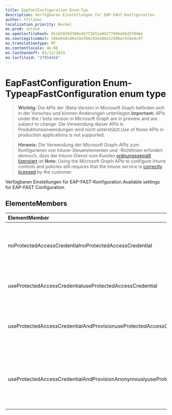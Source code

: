 ```yaml
---
title: EapFastConfiguration Enum-Typ
description: Verfügbaren Einstellungen für EAP-FAST-Konfiguration.
author: tfitzmac
localization_priority: Normal
ms.prod: intune
ms.openlocfilehash: 65165929d388ed57f2651a0d277996e56d2f046e
ms.sourcegitcommit: 36be044c89a19af84c93e586e22200ec919e4c9f
ms.translationtype: MT
ms.contentlocale: de-DE
ms.lasthandoff: 01/12/2019
ms.locfileid: "27954456"
---
```

# <a name="eapfastconfiguration-enum-type"></a><span data-ttu-id="03f66-103">EapFastConfiguration Enum-Typ</span><span class="sxs-lookup"><span data-stu-id="03f66-103">eapFastConfiguration enum type</span></span>

> <span data-ttu-id="03f66-104">**Wichtig:** Die APIs der /Beta-Version in Microsoft Graph befinden sich in der Vorschau und können Änderungen unterliegen.</span><span class="sxs-lookup"><span data-stu-id="03f66-104">**Important:** APIs under the / beta version in Microsoft Graph are in preview and are subject to change.</span></span> <span data-ttu-id="03f66-105">Die Verwendung dieser APIs in Produktionsanwendungen wird nicht unterstützt.</span><span class="sxs-lookup"><span data-stu-id="03f66-105">Use of these APIs in production applications is not supported.</span></span>

> <span data-ttu-id="03f66-106">**Hinweis:** Die Verwendung der Microsoft Graph-APIs zum Konfigurieren von Intune-Steuerelementen und -Richtlinien erfordert dennoch, dass der Intune-Dienst vom Kunden [ordnungsgemäß lizenziert](https://go.microsoft.com/fwlink/?linkid=839381) ist.</span><span class="sxs-lookup"><span data-stu-id="03f66-106">**Note:** Using the Microsoft Graph APIs to configure Intune controls and policies still requires that the Intune service is [correctly licensed](https://go.microsoft.com/fwlink/?linkid=839381) by the customer.</span></span>

<span data-ttu-id="03f66-107">Verfügbaren Einstellungen für EAP-FAST-Konfiguration.</span><span class="sxs-lookup"><span data-stu-id="03f66-107">Available settings for EAP-FAST Configuration.</span></span>
## <a name="members"></a><span data-ttu-id="03f66-108">Elemente</span><span class="sxs-lookup"><span data-stu-id="03f66-108">Members</span></span>
|<span data-ttu-id="03f66-109">Element</span><span class="sxs-lookup"><span data-stu-id="03f66-109">Member</span></span>|<span data-ttu-id="03f66-110">Wert</span><span class="sxs-lookup"><span data-stu-id="03f66-110">Value</span></span>|<span data-ttu-id="03f66-111">Beschreibung</span><span class="sxs-lookup"><span data-stu-id="03f66-111">Description</span></span>|
|:---|:---|:---|
|<span data-ttu-id="03f66-112">noProtectedAccessCredential</span><span class="sxs-lookup"><span data-stu-id="03f66-112">noProtectedAccessCredential</span></span>|<span data-ttu-id="03f66-113">0</span><span class="sxs-lookup"><span data-stu-id="03f66-113">0</span></span>|<span data-ttu-id="03f66-114">EAP-FAST ohne geschützte Zugriffsberechtigung (PAC) verwenden.</span><span class="sxs-lookup"><span data-stu-id="03f66-114">Use EAP-FAST without Protected Access Credential (PAC).</span></span>|
|<span data-ttu-id="03f66-115">useProtectedAccessCredential</span><span class="sxs-lookup"><span data-stu-id="03f66-115">useProtectedAccessCredential</span></span>|<span data-ttu-id="03f66-116">1</span><span class="sxs-lookup"><span data-stu-id="03f66-116">1</span></span>|<span data-ttu-id="03f66-117">Verwenden Sie geschützte Zugriffsinformationen (PAC).</span><span class="sxs-lookup"><span data-stu-id="03f66-117">Use Protected Access Credential (PAC).</span></span>|
|<span data-ttu-id="03f66-118">useProtectedAccessCredentialAndProvision</span><span class="sxs-lookup"><span data-stu-id="03f66-118">useProtectedAccessCredentialAndProvision</span></span>|<span data-ttu-id="03f66-119">2</span><span class="sxs-lookup"><span data-stu-id="03f66-119">2</span></span>|<span data-ttu-id="03f66-120">Verwendung geschützt Access Anmeldeinformationen (PAC) und Provision PAC</span><span class="sxs-lookup"><span data-stu-id="03f66-120">Use Protected Access Credential (PAC) and Provision PAC.</span></span>|
|<span data-ttu-id="03f66-121">useProtectedAccessCredentialAndProvisionAnonymously</span><span class="sxs-lookup"><span data-stu-id="03f66-121">useProtectedAccessCredentialAndProvisionAnonymously</span></span>|<span data-ttu-id="03f66-122">3</span><span class="sxs-lookup"><span data-stu-id="03f66-122">3</span></span>|<span data-ttu-id="03f66-123">Verwenden Sie geschützte Zugriffsberechtigung (PAC), PAC bereitgestellt werden soll, und dazu anonym.</span><span class="sxs-lookup"><span data-stu-id="03f66-123">Use Protected Access Credential (PAC), Provision PAC, and do so anonymously.</span></span>|





